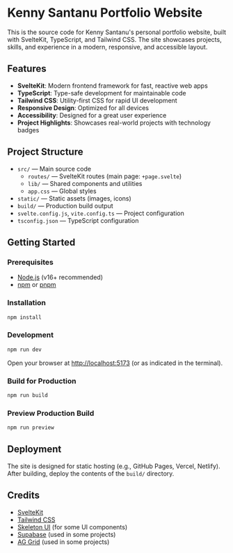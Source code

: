 # Kenny Santanu Portfolio Website

This is the source code for Kenny Santanu's personal portfolio website, built with SvelteKit, TypeScript, and Tailwind CSS. The site showcases projects, skills, and experience in a modern, responsive, and accessible layout.

## Features

- **SvelteKit**: Modern frontend framework for fast, reactive web apps
- **TypeScript**: Type-safe development for maintainable code
- **Tailwind CSS**: Utility-first CSS for rapid UI development
- **Responsive Design**: Optimized for all devices
- **Accessibility**: Designed for a great user experience
- **Project Highlights**: Showcases real-world projects with technology badges

## Project Structure

- `src/` — Main source code
  - `routes/` — SvelteKit routes (main page: `+page.svelte`)
  - `lib/` — Shared components and utilities
  - `app.css` — Global styles
- `static/` — Static assets (images, icons)
- `build/` — Production build output
- `svelte.config.js`, `vite.config.ts` — Project configuration
- `tsconfig.json` — TypeScript configuration

## Getting Started

### Prerequisites

- [Node.js](https://nodejs.org/) (v16+ recommended)
- [npm](https://www.npmjs.com/) or [pnpm](https://pnpm.io/)

### Installation

```bash
npm install
```

### Development

```bash
npm run dev
```

Open your browser at [http://localhost:5173](http://localhost:5173) (or as indicated in the terminal).

### Build for Production

```bash
npm run build
```

### Preview Production Build

```bash
npm run preview
```

## Deployment

The site is designed for static hosting (e.g., GitHub Pages, Vercel, Netlify). After building, deploy the contents of the `build/` directory.

## Credits

- [SvelteKit](https://kit.svelte.dev/)
- [Tailwind CSS](https://tailwindcss.com/)
- [Skeleton UI](https://www.skeleton.dev/) (for some UI components)
- [Supabase](https://supabase.com/) (used in some projects)
- [AG Grid](https://www.ag-grid.com/) (used in some projects)

